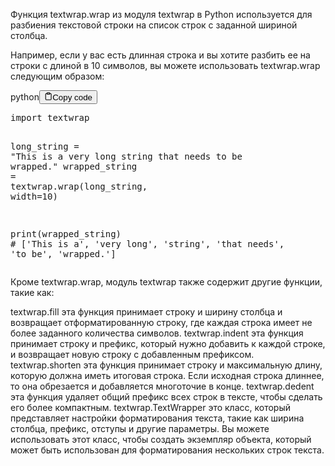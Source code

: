 <p>Функция textwrap.wrap из модуля textwrap в Python используется 
для разбиения текстовой строки на список строк с заданной шириной столбца.</p>
<p>Например, если у вас есть длинная строка и вы хотите разбить ее на строки 
с длиной в 10 символов, вы можете использовать textwrap.wrap следующим образом:</p>
<div class="code-element"><div class="lang-line"><text>python</text><button class="copy-button" id="code222b2e547e8b1327aff347e15707e413b" onclick="copyCode(code222b2e547e8b1327aff347e15707e413, code222b2e547e8b1327aff347e15707e413b)"><svg stroke="currentColor" fill="none" stroke-width="2" viewBox="0 0 24 24" stroke-linecap="round" stroke-linejoin="round" class="h-4 w-4" height="1em" width="1em" xmlns="http://www.w3.org/2000/svg"><path d="M16 4h2a2 2 0 0 1 2 2v14a2 2 0 0 1-2 2H6a2 2 0 0 1-2-2V6a2 2 0 0 1 2-2h2"></path><rect x="8" y="2" width="8" height="4" rx="1" ry="1"></rect></svg><text>Copy code</text></button></div><div class="code" id="code222b2e547e8b1327aff347e15707e413"><div class="highlight"><pre><span></span><span class="kn">import</span> <span class="nn">textwrap</span>

<span class="n">long_string</span> <span class="o">=</span> <span class="s2">&quot;This is a very long string that needs to be wrapped.&quot;</span>
<span class="n">wrapped_string</span> <span class="o">=</span> <span class="n">textwrap</span><span class="o">.</span><span class="n">wrap</span><span class="p">(</span><span class="n">long_string</span><span class="p">,</span> <span class="n">width</span><span class="o">=</span><span class="mi">10</span><span class="p">)</span>

<span class="nb">print</span><span class="p">(</span><span class="n">wrapped_string</span><span class="p">)</span>
<span class="c1"># [&#39;This is a&#39;, &#39;very long&#39;, &#39;string&#39;, &#39;that needs&#39;, &#39;to be&#39;, &#39;wrapped.&#39;]</span>
</pre></div></div></div>

<p>Кроме textwrap.wrap, модуль textwrap также содержит другие функции, такие как:</p>
<p>textwrap.fill        эта функция принимает строку и ширину столбца и возвращает отформатированную строку, где каждая строка имеет не более заданного количества символов.
textwrap.indent      эта функция принимает строку и префикс, который нужно добавить к каждой строке, и возвращает новую строку с добавленным префиксом.
textwrap.shorten     эта функция принимает строку и максимальную длину, которую должна иметь итоговая строка. 
                     Если исходная строка длиннее, то она обрезается и добавляется многоточие в конце.
textwrap.dedent      эта функция удаляет общий префикс всех строк в тексте, чтобы сделать его более компактным.
textwrap.TextWrapper это класс, который представляет настройки форматирования текста, такие как ширина столбца, префикс, отступы и другие параметры. 
                     Вы можете использовать этот класс, чтобы создать экземпляр объекта, который может быть использован для форматирования нескольких строк текста.</p>